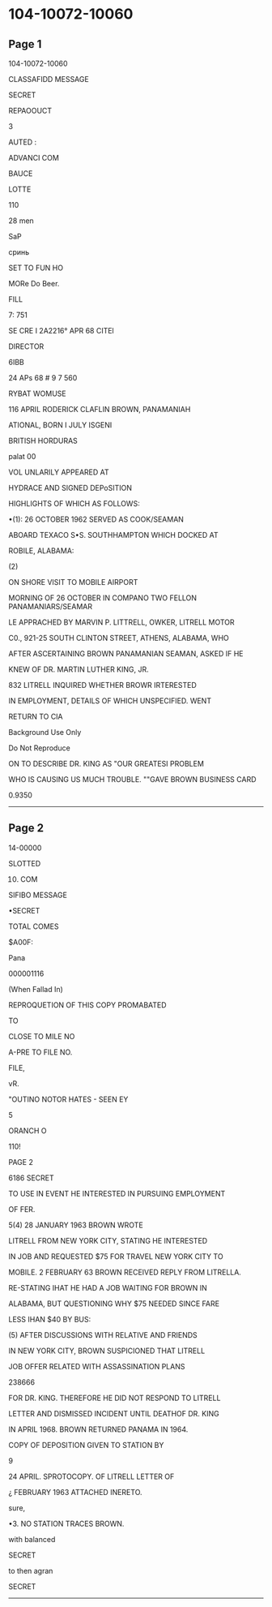 # 104-10072-10060

## Page 1

104-10072-10060

CLASSAFIDD MESSAGE

SECRET

REPAOOUCT

3

AUTED :

ADVANCI COM

BAUCE

LOTTE

110

28 men

SaP

сринь

SET TO FUN HO

MORe Do Beer.

FILL

7: 751

SE CRE I 2A2216° APR 68 CITEl

DIRECTOR

6IBB

24 APs 68 # 9 7 560

RYBAT WOMUSE

116 APRIL RODERICK CLAFLIN BROWN, PANAMANIAH

ATIONAL, BORN I JULY ISGENI

BRITISH HORDURAS

palat 00

VOL UNLARILY APPEARED AT

HYDRACE AND SIGNED DEPoSITION

HIGHLIGHTS OF WHICH AS FOLLOWS:

•(1): 26 OCTOBER 1962 SERVED AS COOK/SEAMAN

ABOARD TEXACO S•S. SOUTHHAMPTON WHICH DOCKED AT

ROBILE, ALABAMA:

(2)

ON SHORE VISIT TO MOBILE AIRPORT

MORNING OF 26 OCTOBER IN COMPANO TWO FELLON PANAMANIARS/SEAMAR

LE APPRACHED BY MARVIN P. LITTRELL, OWKER, LITRELL MOTOR

C0., 921-25 SOUTH CLINTON STREET, ATHENS, ALABAMA, WHO

AFTER ASCERTAINING BROWN PANAMANIAN SEAMAN, ASKED IF HE

KNEW OF DR. MARTIN LUTHER KING, JR.

832 LITRELL INQUIRED WHETHER BROWR IRTERESTED

IN EMPLOYMENT, DETAILS OF WHICH UNSPECIFIED. WENT

RETURN TO CIA

Background Use Only

Do Not Reproduce

ON TO DESCRIBE DR. KING AS "OUR GREATESI PROBLEM

WHO IS CAUSING US MUCH TROUBLE. ""GAVE BROWN BUSINESS CARD

0.9350

---

## Page 2

14-00000

SLOTTED

10. COM

SIFIBO MESSAGE

•SECRET

TOTAL COMES

$A00F:

Pana

000001116

(When Fallad In)

REPROQUETION OF THIS COPY PROMABATED

TO

CLOSE TO MILE NO

A-PRE TO FILE NO.

FILE,

vR.

"OUTINO NOTOR HATES - SEEN EY

5

ORANCH O

110!

PAGE 2

6186 SECRET

TO USE IN EVENT HE INTERESTED IN PURSUING EMPLOYMENT

OF FER.

5(4) 28 JANUARY 1963 BROWN WROTE

LITRELL FROM NEW YORK CITY, STATING HE INTERESTED

IN JOB AND REQUESTED $75 FOR TRAVEL NEW YORK CITY TO

MOBILE. 2 FEBRUARY 63 BROWN RECEIVED REPLY FROM LITRELLA.

RE-STATING IHAT HE HAD A JOB WAITING FOR BROWN IN

ALABAMA, BUT QUESTIONING WHY $75 NEEDED SINCE FARE

LESS IHAN $40 BY BUS:

(5) AFTER DISCUSSIONS WITH RELATIVE AND FRIENDS

IN NEW YORK CITY, BROWN SUSPICIONED THAT LITRELL

JOB OFFER RELATED WITH ASSASSINATION PLANS

238666

FOR DR. KING. THEREFORE HE DID NOT RESPOND TO LITRELL

LETTER AND DISMISSED INCIDENT UNTIL DEATHOF DR. KING

IN APRIL 1968. BROWN RETURNED PANAMA IN 1964.

COPY OF DEPOSITION GIVEN TO STATION BY

9

24 APRIL. SPROTOCOPY. OF LITRELL LETTER OF

¿ FEBRUARY 1963 ATTACHED INERETO.

sure,

•3. NO STATION TRACES BROWN.

with balanced

SECRET

to then agran

SECRET

---

